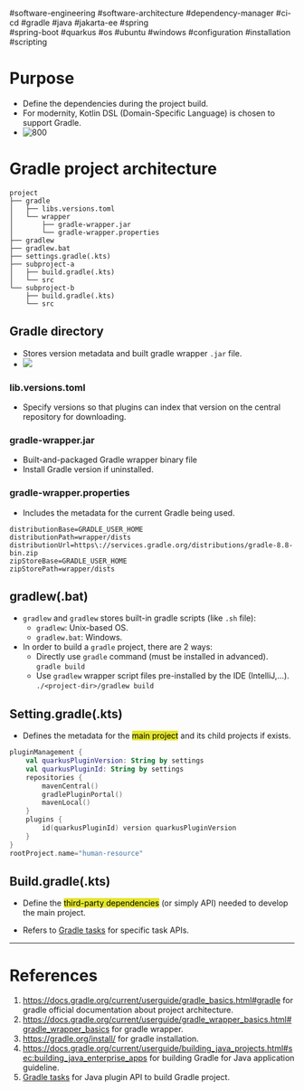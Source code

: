 #software-engineering  #software-architecture #dependency-manager #ci-cd #gradle #java #jakarta-ee #spring  
#spring-boot #quarkus #os #ubuntu #windows #configuration #installation #scripting 

# Purpose
- Define the dependencies during the project build.
- For modernity, Kotlin DSL (Domain-Specific Language) is chosen to support Gradle.
- ![800](Pasted%20image%2020240809153503.png)
# Gradle project architecture
```
project
├── gradle                              
│   ├── libs.versions.toml              
│   └── wrapper
│       ├── gradle-wrapper.jar
│       └── gradle-wrapper.properties
├── gradlew                             
├── gradlew.bat                         
├── settings.gradle(.kts)               
├── subproject-a
│   ├── build.gradle(.kts)              
│   └── src                             
└── subproject-b
    ├── build.gradle(.kts)              
    └── src                             
```

## Gradle directory
- Stores version metadata and built gradle wrapper `.jar` file.
- ![](Pasted%20image%2020240919094936.png)
### lib.versions.toml
- Specify versions so that plugins can index that version on the central repository for downloading.
### gradle-wrapper.jar
- Built-and-packaged Gradle wrapper binary file
- Install Gradle version if uninstalled.
### gradle-wrapper.properties
- Includes the metadata for the current Gradle being used.
```properties
distributionBase=GRADLE_USER_HOME  
distributionPath=wrapper/dists  
distributionUrl=https\://services.gradle.org/distributions/gradle-8.8-bin.zip  
zipStoreBase=GRADLE_USER_HOME  
zipStorePath=wrapper/dists
```

## gradlew(.bat)
- `gradlew` and `gradlew` stores built-in gradle scripts (like `.sh` file):
	- `gradlew`: Unix-based OS.
	- `gradlew.bat`: Windows.
- In order to build a `gradle` project, there are 2 ways:
	- Directly use `gradle` command (must be installed in advanced). `gradle build`
	- Use `gradlew` wrapper script files pre-installed by the IDE (IntelliJ,...). `./<project-dir>/gradlew build`
## Setting.gradle(.kts)
- Defines the metadata for the <mark style="background: #e4e62d;">main project</mark> and its child projects if exists.
```kotlin
pluginManagement {  
    val quarkusPluginVersion: String by settings  
    val quarkusPluginId: String by settings  
    repositories {  
        mavenCentral()  
        gradlePluginPortal()  
        mavenLocal()  
    }  
    plugins {  
        id(quarkusPluginId) version quarkusPluginVersion  
    }  
}  
rootProject.name="human-resource"
```
## Build.gradle(.kts)
- Define the <mark style="background: #e4e62d;">third-party dependencies</mark> (or simply API) needed to develop the main project.

- Refers to [Gradle tasks](Gradle%20tasks.md) for specific task APIs.
--- 
# References
1. https://docs.gradle.org/current/userguide/gradle_basics.html#gradle for gradle official documentation about project architecture.
2. https://docs.gradle.org/current/userguide/gradle_wrapper_basics.html#gradle_wrapper_basics for gradle wrapper.
3. https://gradle.org/install/ for gradle installation.
4. https://docs.gradle.org/current/userguide/building_java_projects.html#sec:building_java_enterprise_apps for building Gradle for Java application guideline.
5. [Gradle tasks](Gradle%20tasks.md) for Java plugin API to build Gradle project.